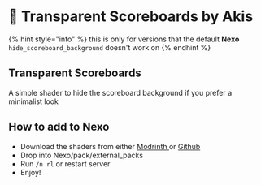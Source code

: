 # 💯 Transparent Scoreboards by Akis

{% hint style="info" %}
this is only for versions that the default **Nexo** `hide_scoreboard_background`  doesn't work on
{% endhint %}

## Transparent Scoreboards

A simple shader to hide the scoreboard background if you prefer a minimalist look

## How to add to Nexo

* Download the shaders from either [Modrinth ](https://modrinth.com/resourcepack/transparent-scoreboard-by-akis)or [Github](https://github.com/AkisYTB3/RemoveScoreboardBackground)
* Drop into Nexo/pack/external\_packs
* Run `/n rl` or restart server
* Enjoy!
